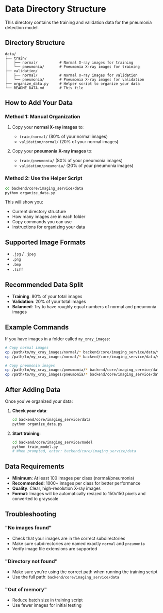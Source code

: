 # Data Directory Structure

This directory contains the training and validation data for the pneumonia detection model.

## Directory Structure

```
data/
├── train/
│   ├── normal/          # Normal X-ray images for training
│   └── pneumonia/       # Pneumonia X-ray images for training
├── validation/
│   ├── normal/          # Normal X-ray images for validation
│   └── pneumonia/       # Pneumonia X-ray images for validation
├── organize_data.py     # Helper script to organize your data
└── README_DATA.md       # This file
```

## How to Add Your Data

### Method 1: Manual Organization
1. Copy your **normal X-ray images** to:
   - `train/normal/` (80% of your normal images)
   - `validation/normal/` (20% of your normal images)

2. Copy your **pneumonia X-ray images** to:
   - `train/pneumonia/` (80% of your pneumonia images)
   - `validation/pneumonia/` (20% of your pneumonia images)

### Method 2: Use the Helper Script
```bash
cd backend/core/imaging_service/data
python organize_data.py
```

This will show you:
- Current directory structure
- How many images are in each folder
- Copy commands you can use
- Instructions for organizing your data

## Supported Image Formats

- `.jpg` / `.jpeg`
- `.png`
- `.bmp`
- `.tiff`

## Recommended Data Split

- **Training**: 80% of your total images
- **Validation**: 20% of your total images
- **Balanced**: Try to have roughly equal numbers of normal and pneumonia images

## Example Commands

If you have images in a folder called `my_xray_images`:

```bash
# Copy normal images
cp /path/to/my_xray_images/normal/* backend/core/imaging_service/data/train/normal/
cp /path/to/my_xray_images/normal/* backend/core/imaging_service/data/validation/normal/

# Copy pneumonia images  
cp /path/to/my_xray_images/pneumonia/* backend/core/imaging_service/data/train/pneumonia/
cp /path/to/my_xray_images/pneumonia/* backend/core/imaging_service/data/validation/pneumonia/
```

## After Adding Data

Once you've organized your data:

1. **Check your data**:
   ```bash
   cd backend/core/imaging_service/data
   python organize_data.py
   ```

2. **Start training**:
   ```bash
   cd backend/core/imaging_service/model
   python train_model.py
   # When prompted, enter: backend/core/imaging_service/data
   ```

## Data Requirements

- **Minimum**: At least 100 images per class (normal/pneumonia)
- **Recommended**: 1000+ images per class for better performance
- **Quality**: Clear, high-resolution X-ray images
- **Format**: Images will be automatically resized to 150x150 pixels and converted to grayscale

## Troubleshooting

### "No images found"
- Check that your images are in the correct subdirectories
- Make sure subdirectories are named exactly `normal` and `pneumonia`
- Verify image file extensions are supported

### "Directory not found"
- Make sure you're using the correct path when running the training script
- Use the full path: `backend/core/imaging_service/data`

### "Out of memory"
- Reduce batch size in training script
- Use fewer images for initial testing

